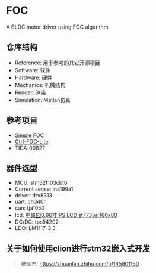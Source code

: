 # FOC
A BLDC motor driver using FOC algorithm.
## 仓库结构
- Reference: 用于参考的其它开源项目
- Software: 软件
- Hardware: 硬件
- Mechanics: 机械结构
- Render: 渲染
- Simulation: Matlan仿真

## 参考项目

- [Simple FOC](https://github.com/simplefoc/Arduino-FOC)
- [Ctrl-FOC-Lite](https://github.com/peng-zhihui/Ctrl-FOC-Lite)
- TIDA-00827

## 器件选型

- MCU: stm32f103cbt6
- Current sense: ina199a1
- driver: drv8313
- uart: ch340n
- can: tja1050
- lcd: [中景园0.96寸IPS LCD st7735s 160x80](https://item.taobao.com/item.htm?id=563261295211)
- DC/DC: tps54202
- LDO: LM1117-3.3

## 关于如何使用clion进行stm32嵌入式开发

> 稚晖君: https://zhuanlan.zhihu.com/p/145801160

